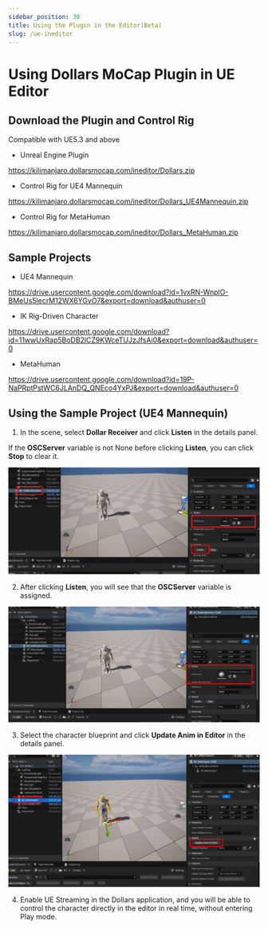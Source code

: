 ```yaml
---
sidebar_position: 30
title: Using the Plugin in the Editor(Beta)
slug: /ue-ineditor
---	
```

# Using Dollars MoCap Plugin in UE Editor

## Download the Plugin and Control Rig

Compatible with UE5.3 and above

- Unreal Engine Plugin

https://kilimanjaro.dollarsmocap.com/ineditor/Dollars.zip

- Control Rig for UE4 Mannequin

https://kilimanjaro.dollarsmocap.com/ineditor/Dollars_UE4Mannequin.zip

- Control Rig for MetaHuman

https://kilimanjaro.dollarsmocap.com/ineditor/Dollars_MetaHuman.zip

## Sample Projects

- UE4 Mannequin

https://drive.usercontent.google.com/download?id=1vxRN-WnplO-BMeUs5lecrM12WX6YGvO7&export=download&authuser=0

- IK Rig-Driven Character

https://drive.usercontent.google.com/download?id=11wwUxRap5BoDB2lCZ9KWceTUJzJfsAi0&export=download&authuser=0

- MetaHuman

https://drive.usercontent.google.com/download?id=19P-NaPRptPstWC6JLAnDQ_QNEco4YxPJ&export=download&authuser=0

## Using the Sample Project (UE4 Mannequin)

1. In the scene, select **Dollar Receiver** and click **Listen** in the details panel.

If the **OSCServer** variable is not None before clicking **Listen**, you can click **Stop** to clear it.

![](../../img/2025_06_06_20_22_05.png)

2. After clicking **Listen**, you will see that the **OSCServer** variable is assigned.

![](../../img/2025_06_06_20_24_15.png)

3. Select the character blueprint and click **Update Anim in Editor** in the details panel.

![](../../img/2025_06_06_20_25_12.png)

4. Enable UE Streaming in the Dollars application, and you will be able to control the character directly in the editor in real time, without entering Play mode.